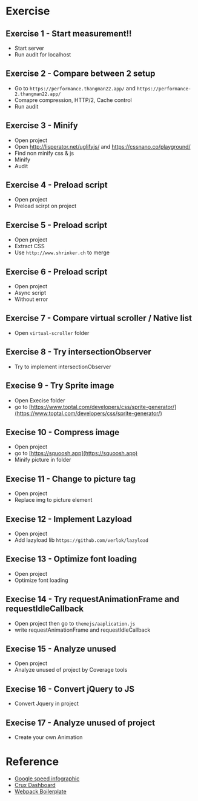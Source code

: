 # Exercise

## Exercise 1 - Start measurement!!
- Start server
- Run audit for localhost

## Exercise 2 - Compare between 2 setup
- Go to `https://performance.thangman22.app/` and `https://performance-2.thangman22.app/`
- Comapre compression, HTTP/2, Cache control
- Run audit 

## Exercise 3 - Minify
- Open project
- Open http://lisperator.net/uglifyjs/ and https://cssnano.co/playground/
- Find non minify css & js
- Minify
- Audit

## Exercise 4 - Preload script 
- Open project
- Preload scirpt on project

## Exercise 5 - Preload script 
- Open project
- Extract CSS
- Use `http://www.shrinker.ch` to merge

## Exercise 6 - Preload script 
- Open project
- Async script
- Without error

## Exercise 7 - Compare virtual scroller / Native list
- Open `virtual-scroller` folder

## Exercise 8 - Try intersectionObserver
- Try to implement intersectionObserver

## Execise 9 - Try Sprite image
- Open Execise folder 
- go to [https://www.toptal.com/developers/css/sprite-generator/](https://www.toptal.com/developers/css/sprite-generator/)

## Execise 10 - Compress image
- Open project
- go to [https://squoosh.app](https://squoosh.app)
- Minify picture in folder

## Execise 11 - Change to picture tag
- Open project
- Replace img to picture element

## Execise 12 - Implement Lazyload
- Open project
- Add lazyload lib `https://github.com/verlok/lazyload`

## Execise 13 - Optimize font loading
- Open project
- Optimize font loading

## Execise 14 - Try requestAnimationFrame and requestIdleCallback 
- Open project then go to `themejs/aaplication.js`
- write requestAnimationFrame and requestIdleCallback 

## Execise 15 - Analyze unused
- Open project 
- Analyze unused of project by Coverage tools

## Execise 16 - Convert jQuery to JS
- Convert Jquery in project

## Execise 17 - Analyze unused of project
- Create your own Animation

# Reference
- [Google speed infographic](https://tm22.in/google-speed-infographic)
- [Crux Dashboard](https://tm22.in/crux)
- [Webpack Boilerplate](https://tm22.in/webpack)